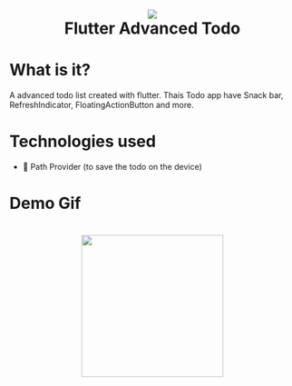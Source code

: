 <h1 align="center">
  <img src="https://aptude.com/wp-content/uploads/2018/03/flutter_logo.png" /><br />
  Flutter Advanced Todo
</h1>

# What is it?
A advanced todo list created with flutter.
Thais Todo app have Snack bar, RefreshIndicator, FloatingActionButton and more.

# Technologies used

* 💾 Path Provider (to save the todo on the device)

# Demo Gif

<h1 align="center">
  <img src="20200518_185837.gif" width="250" />
</h1>
